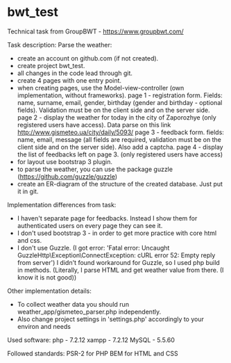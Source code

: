# bwt_test

Technical task from GroupBWT - https://www.groupbwt.com/

Task description:
  Parse the weather:
  - create an account on github.com (if not created).
  - create project bwt_test.
  - all changes in the code lead through git.
  - create 4 pages with one entry point.
  - when creating pages, use the Model-view-controller (own implementation, without frameworks).
  page 1 - registration form. Fields: name, surname, email, gender, birthday (gender and birthday - optional fields). 
           Validation must be on the client side and on the server side.
  page 2 - display the weather for today in the city of Zaporozhye (only registered users have access). 
           Data parse on this link http://www.gismeteo.ua/city/daily/5093/
  page 3 - feedback form. fields: name, email, message (all fields are required, validation must be on the client side and on the 
           server side). Also add a captcha.
  page 4 - display the list of feedbacks left on page 3. (only registered users have access)
  - for layout use bootstrap 3 plugin.
  - to parse the weather, you can use the package guzzle (https://github.com/guzzle/guzzle)
  - create an ER-diagram of the structure of the created database. Just put it in git.


Implementation differences from task:
 - I haven't separate page for feedbacks. Instead I show them for authenticated users on every page they can see it.
 - I don't used bootstrap 3 - in order to get more practice with core html and css.
 - I don't use Guzzle. (I got error: 'Fatal error: Uncaught GuzzleHttp\Exception\ConnectException: cURL error 52: Empty reply from server')
   I didn't found workaround for Guzzle, so I used php build in methods. 
   (Literally, I parse HTML and get weather value from there. (I know it is not good))


Other implementation details:
 - To collect weather data you should run weather_app/gismeteo_parser.php independently.
 - Also change project settings in 'settings.php' accordingly to your environ and needs


Used software:
  php  - 7.2.12
  xampp - 7.2.12
  MySQL - 5.5.60


Followed standards:
  PSR-2 for PHP
  BEM for HTML and CSS
